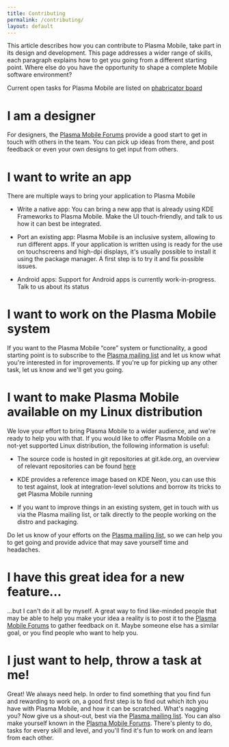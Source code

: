 ```yaml
---
title: Contributing
permalink: /contributing/
layout: default
---
```


This article describes how you can contribute to Plasma Mobile, take
part in its design and development. This page addresses a wider range of
skills, each paragraph explains how to get you going from a different
starting point. Where else do you have the opportunity to shape a
complete Mobile software environment?

Current open tasks for Plasma Mobile are listed on [phabricator board](https://phabricator.kde.org/tag/plasma%3A_mobile/)

I am a designer
===============

For designers, the [Plasma Mobile
Forums](https://forum.kde.org/viewforum.php?f=293) provide a good start
to get in touch with others in the team. You can pick up ideas from
there, and post feedback or even your own designs to get input from
others.

I want to write an app
======================

There are multiple ways to bring your application to Plasma Mobile

-   Write a native app: You can bring a new app that is already using
    KDE Frameworks to Plasma Mobile. Make the UI touch-friendly, and
    talk to us how it can best be integrated.

-   Port an existing app: Plasma Mobile is an inclusive system, allowing
    to run different apps. If your application is written using is ready
    for the use on touchscreens and high-dpi displays, it's usually
    possible to install it using the package manager. A first step is to
    try it and fix possible issues.

-   Android apps: Support for Android apps is currently
    work-in-progress. Talk to us about its status

I want to work on the Plasma Mobile system
==========================================

If you want to the Plasma Mobile “core” system or functionality, a good
starting point is to subscribe to the [Plasma mailing
list](https://mail.kde.org/mailman/listinfo/plasma-devel) and let us
know what you're interested in for improvements. If you're up for
picking up any other task, let us know and we'll get you going.

I want to make Plasma Mobile available on my Linux distribution
===============================================================

We love your effort to bring Plasma Mobile to a wider audience, and
we're ready to help you with that. If you would like to offer Plasma
Mobile on a not-yet supported Linux distribution, the following
information is useful:

-   The source code is hosted in git repositories at git.kde.org, an
    overview of relevant repositories can be found
    [here](https://community.kde.org/Plasma/Mobile/Code)

-   KDE provides a reference image based on KDE Neon, you can use this to
    test against, look at integration-level solutions and borrow its
    tricks to get Plasma Mobile running

-   If you want to improve things in an existing system, get in touch
    with us via the Plasma mailing list, or talk directly to the people
    working on the distro and packaging.

Do let us know of your efforts on the [Plasma mailing
list](https://mail.kde.org/mailman/listinfo/plasma-devel), so we can
help you to get going and provide advice that may save yourself time and
headaches.

I have this great idea for a new feature...
===========================================

...but I can't do it all by myself. A great way to find like-minded
people that may be able to help you make your idea a reality is to post
it to the [Plasma Mobile
Forums](https://forum.kde.org/viewforum.php?f=293) to gather feedback on
it. Maybe someone else has a similar goal, or you find people who want
to help you.

I just want to help, throw a task at me!
========================================

Great! We always need help. In order to find something that you find fun
and rewarding to work on, a good first step is to find out which itch
you have with Plasma Mobile, and how it can be scratched. What's nagging
you? Now give us a shout-out, best via the [Plasma mailing
list](https://mail.kde.org/mailman/listinfo/plasma-devel). You can also
make yourself known in the [Plasma Mobile
Forums](https://forum.kde.org/viewforum.php?f=293). There's plenty to
do, tasks for every skill and level, and you'll find it's fun to work on
and learn from each other.
